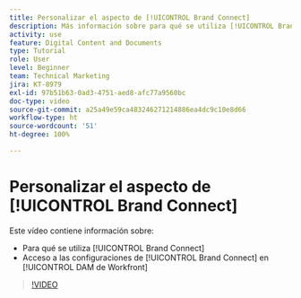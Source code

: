 ```yaml
---
title: Personalizar el aspecto de [!UICONTROL Brand Connect]
description: Más información sobre para qué se utiliza [!UICONTROL Brand Connect] y cómo acceder a las configuraciones de [!UICONTROL Brand Connect] de [!UICONTROL DAM de Workfront].
activity: use
feature: Digital Content and Documents
type: Tutorial
role: User
level: Beginner
team: Technical Marketing
jira: KT-8979
exl-id: 97b51b63-0ad3-4751-aed8-afc77a9560bc
doc-type: video
source-git-commit: a25a49e59ca483246271214886ea4dc9c10e8d66
workflow-type: ht
source-wordcount: '51'
ht-degree: 100%

---
```


# Personalizar el aspecto de [!UICONTROL Brand Connect]

Este vídeo contiene información sobre:

* Para qué se utiliza [!UICONTROL Brand Connect]
* Acceso a las configuraciones de [!UICONTROL Brand Connect] en [!UICONTROL DAM de Workfront]

>[!VIDEO](https://video.tv.adobe.com/v/335241/?quality=12&learn=on)

